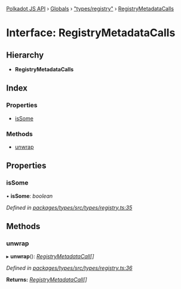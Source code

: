 [Polkadot JS API](../README.md) › [Globals](../globals.md) › ["types/registry"](../modules/_types_registry_.md) › [RegistryMetadataCalls](_types_registry_.registrymetadatacalls.md)

# Interface: RegistryMetadataCalls

## Hierarchy

* **RegistryMetadataCalls**

## Index

### Properties

* [isSome](_types_registry_.registrymetadatacalls.md#issome)

### Methods

* [unwrap](_types_registry_.registrymetadatacalls.md#unwrap)

## Properties

###  isSome

• **isSome**: *boolean*

*Defined in [packages/types/src/types/registry.ts:35](https://github.com/polkadot-js/api/blob/21a2b5f0b7/packages/types/src/types/registry.ts#L35)*

## Methods

###  unwrap

▸ **unwrap**(): *[RegistryMetadataCall](_types_registry_.registrymetadatacall.md)[]*

*Defined in [packages/types/src/types/registry.ts:36](https://github.com/polkadot-js/api/blob/21a2b5f0b7/packages/types/src/types/registry.ts#L36)*

**Returns:** *[RegistryMetadataCall](_types_registry_.registrymetadatacall.md)[]*
